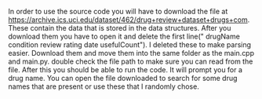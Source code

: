 In order to use the source code you will have to download the file at https://archive.ics.uci.edu/dataset/462/drug+review+dataset+drugs+com. These contain the data that is stored in the data structures. After you download them you have to open it and delete the first line("	drugName	condition	review	rating	date	usefulCount"). I deleted these to make parsing easier.
Download them and move them into the same folder as the main.cpp and main.py. double check the file path to make sure you can read from the file.
After this you should be able to run the code. It will prompt you for a drug name. You can open the file downloaded to search for some drug names that are present or use these that I randomly chose.
